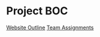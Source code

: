 # Project BOC

[Website Outline](https://docs.google.com/document/d/1wN26IIArJyxXq2_7BS9I59RyuezJNMWjP6EDq75WWsc/edit?usp=sharing)
[Team Assignments](https://docs.google.com/document/d/1zxRPkeMPe6sru9FE5m3hk_xI1-a8XapieoDmUmtMENg/edit?usp=sharing)
